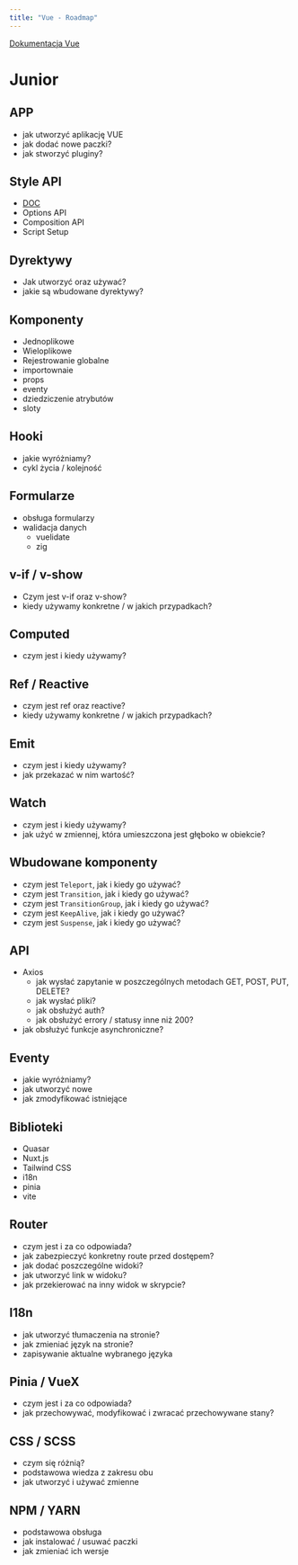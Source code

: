 ```yaml
---
title: "Vue - Roadmap"
---
```


[Dokumentacja Vue](https://vuejs.org/guide/introduction.html)

# Junior


## APP
- jak utworzyć aplikację VUE
- jak dodać nowe paczki?
- jak stworzyć pluginy?

## Style API
- [DOC](https://vuejs.org/api/application.html)
- Options API
- Composition API
- Script Setup

## Dyrektywy
- Jak utworzyć oraz używać?
- jakie są wbudowane dyrektywy?

## Komponenty
- Jednoplikowe
- Wieloplikowe
- Rejestrowanie globalne
- importownaie
- props
- eventy
- dziedziczenie atrybutów
- sloty

## Hooki
- jakie wyróżniamy?
- cykl życia / kolejność

## Formularze
- obsługa formularzy
- walidacja danych
  - vuelidate
  - zig

## v-if / v-show
- Czym jest v-if oraz v-show?
- kiedy używamy konkretne / w jakich przypadkach?

## Computed
- czym jest i kiedy używamy?

## Ref / Reactive
- czym jest ref oraz reactive?
- kiedy używamy konkretne / w jakich przypadkach?

## Emit
- czym jest i kiedy używamy?
- jak przekazać w nim wartość?

## Watch
- czym jest i kiedy używamy?
- jak użyć w zmiennej, która umieszczona jest głęboko w obiekcie?

## Wbudowane komponenty
- czym jest `Teleport`, jak i kiedy go używać?
- czym jest `Transition`, jak i kiedy go używać?
- czym jest `TransitionGroup`, jak i kiedy go używać?
- czym jest `KeepAlive`, jak i kiedy go używać?
- czym jest `Suspense`, jak i kiedy go używać?

## API
- Axios
  - jak wysłać zapytanie w poszczególnych metodach GET, POST, PUT, DELETE?
  - jak wysłać pliki?
  - jak obsłużyć auth?
  - jak obsłużyć errory / statusy inne niż 200?
- jak obsłużyć funkcje asynchroniczne?

## Eventy
- jakie wyróżniamy?
- jak utworzyć nowe
- jak zmodyfikować istniejące

## Biblioteki
- Quasar
- Nuxt.js
- Tailwind CSS
- i18n
- pinia
- vite

## Router
- czym jest i za co odpowiada?
- jak zabezpieczyć konkretny route przed dostępem?
- jak dodać poszczególne widoki?
- jak utworzyć link w widoku?
- jak przekierować na inny widok w skrypcie?

## I18n
- jak utworzyć tłumaczenia na stronie?
- jak zmieniać język na stronie?
- zapisywanie aktualne wybranego języka

## Pinia / VueX
- czym jest i za co odpowiada?
- jak przechowywać, modyfikować i zwracać przechowywane stany?

## CSS / SCSS
- czym się różnią?
- podstawowa wiedza z zakresu obu
- jak utworzyć i używać zmienne

## NPM / YARN
- podstawowa obsługa
- jak instalować / usuwać paczki
- jak zmieniać ich wersje
